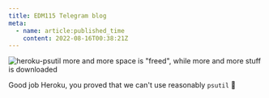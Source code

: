 ```yaml
---
title: EDM115 Telegram blog
meta:
  - name: article:published_time
    content: 2022-08-16T00:38:21Z
---
```


![heroku-psutil](/img/blog/2022/08-16-heroku-psutil.webp)
more and more space is "freed", while more and more stuff is downloaded

Good job Heroku, you proved that we can't use reasonably `psutil` 🥲
